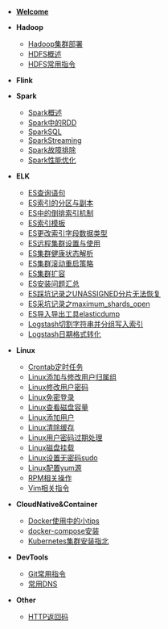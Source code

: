 - [**Welcome**](README)
- **Hadoop**
  - [Hadoop集群部署](Hadoop/Hadoop集群部署)
  - [HDFS概述](Hadoop/HDFS概述)
  - [HDFS常用指令](Hadoop/HDFS常用指令)
- **Flink**
- **Spark**
  - [Spark概述](Spark/1-Spark概述)
  - [Spark中的RDD](Spark/2-Spark中的RDD)
  - [SparkSQL](Spark/3-SparkSQL)
  - [SparkStreaming](Spark/4-SparkStreaming)
  - [Spark故障排除](Spark/5-Spark故障排除)
  - [Spark性能优化](Spark/6-Spark性能优化)
- **ELK**
  - [ES查询语句](ELK/ES查询语句)
  - [ES索引的分区与副本](ELK/ES索引的分区与副本)
  - [ES中的倒排索引机制](ELK/ES中的倒排索引机制)
  - [ES索引模板](ELK/ES索引模板)
  - [ES更改索引字段数据类型](ELK/ES更改索引字段数据类型)
  - [ES远程集群设置与使用](ELK/ES远程集群设置与使用)
  - [ES集群健康状态解析](ELK/ES集群健康状态解析)
  - [ES集群滚动重启策略](ELK/ES集群滚动重启策略)
  - [ES集群扩容](ELK/ES集群扩容)
  - [ES安装问题汇总](ELK/ES安装问题汇总)
  - [ES踩坑记录之UNASSIGNED分片无法恢复](ELK/ES踩坑记录之UNASSIGNED分片无法恢复)
  - [ES采坑记录之maximum_shards_open](ELK/ES采坑记录之maximum_shards_open)
  - [ES导入导出工具elasticdump](ELK/ES导入导出工具elasticdump简单使用说明)
  - [Logstash切割字符串并分组写入索引](ELK/Logstash切割字符串并分组写入索引)
  - [Logstash日期格式转化](ELK/Logstash日期格式转化)
- **Linux**
  - [Crontab定时任务](Linux/Crontab定时任务)
  - [Linux添加与修改用户归属组](Linux/Linux添加与修改用户归属组)
  - [Linux修改用户密码](Linux/Linux修改用户密码)
  - [Linux免密登录](Linux/Linux免密登录)
  - [Linux查看磁盘容量](Linux/Linux查看磁盘容量)
  - [Linux添加用户](Linux/Linux添加用户)
  - [Linux清除缓存](Linux/Linux清除缓存)
  - [Linux用户密码过期处理](Linux/Linux用户密码过期处理)
  - [Linux磁盘挂载](Linux/Linux磁盘挂载)
  - [Linux设置无密码sudo](Linux/Linux设置无密码sudo)
  - [Linux配置yum源](Linux/Linux配置yum源)
  - [RPM相关操作](Linux/RPM相关操作)
  - [Vim相关指令](Linux/Vim相关指令)
- **CloudNative&Container**
  - [Docker使用中的小tips](CloudNative&Container/Docker使用中的小tips)
  - [docker-compose安装](CloudNative&Container/docker-compose安装)
  - [Kubernetes集群安装指北](CloudNative&Container/Kubernetes集群安装指北)
- **DevTools**
  - [Git常用指令](DevTools/Git常用指令)
  - [常用DNS](DevTools/常用DNS)

- **Other**
  - [HTTP返回码](Other/HTTP返回码)